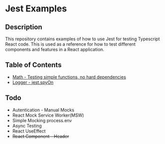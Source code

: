 # Jest Examples

## Description

This repository contains examples of how to use Jest for testing Typescript React code. This is used as a reference for how to test different components and features in a React application.

## Table of Contents

- [Math - Testing simple functions, no hard dependencies](./src/services/math/)
- [Logger - jest.spyOn](./src/services/logger/)

## Todo

- Autentication - Manual Mocks
- React Mock Service Worker(MSW)
- Simple Mocking process.env
- Async Testing
- React UseEffect
- ~~React Component - Header~~
